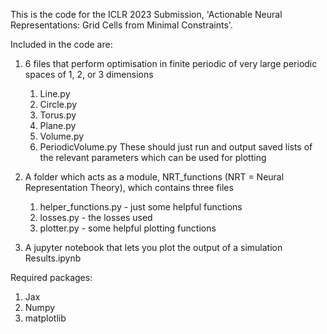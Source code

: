 This is the code for the ICLR 2023 Submission, 'Actionable Neural Representations: Grid Cells from Minimal Constraints'.

Included in the code are:

1. 6 files that perform optimisation in finite periodic of very large periodic spaces of 1, 2, or 3 dimensions
    1. Line.py
    2. Circle.py
    3. Torus.py
    4. Plane.py
    5. Volume.py
    6. PeriodicVolume.py
These should just run and output saved lists of the relevant parameters which can be used for plotting

2. A folder which acts as a module, NRT_functions (NRT = Neural Representation Theory), which contains three files
    1. helper_functions.py - just some helpful functions
    2. losses.py - the losses used
    3. plotter.py - some helpful plotting functions

3. A jupyter notebook that lets you plot the output of a simulation
Results.ipynb


Required packages:
1. Jax
2. Numpy
3. matplotlib
